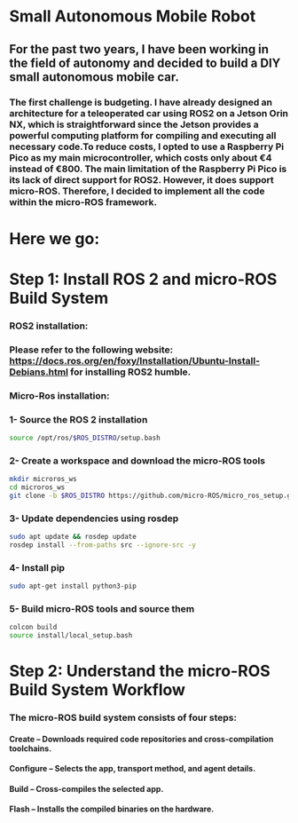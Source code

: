 # Small Autonomous Mobile Robot
## For the past two years, I have been working in the field of autonomy and decided to build a DIY small autonomous mobile car.
### The first challenge is budgeting. I have already designed an architecture for a teleoperated car using ROS2 on a Jetson Orin NX, which is straightforward since the Jetson provides a powerful computing platform for compiling and executing all necessary code.To reduce costs, I opted to use a Raspberry Pi Pico as my main microcontroller, which costs only about €4 instead of €800. The main limitation of the Raspberry Pi Pico is its lack of direct support for ROS2. However, it does support micro-ROS. Therefore, I decided to implement all the code within the micro-ROS framework.

# Here we go:
# Step 1: Install ROS 2 and micro-ROS Build System
### ROS2 installation: 
### Please refer to the following website: https://docs.ros.org/en/foxy/Installation/Ubuntu-Install-Debians.html for installing ROS2 humble.
### Micro-Ros installation: 
### 1- Source the ROS 2 installation
```bash 
source /opt/ros/$ROS_DISTRO/setup.bash
```
### 2- Create a workspace and download the micro-ROS tools
```bash
mkdir microros_ws
cd microros_ws
git clone -b $ROS_DISTRO https://github.com/micro-ROS/micro_ros_setup.git src/micro_ros_setup
```

### 3- Update dependencies using rosdep
```bash
sudo apt update && rosdep update
rosdep install --from-paths src --ignore-src -y
```

### 4- Install pip
```bash
sudo apt-get install python3-pip
```

### 5- Build micro-ROS tools and source them
```bash
colcon build
source install/local_setup.bash
```
# Step 2: Understand the micro-ROS Build System Workflow

### The micro-ROS build system consists of four steps:

####    Create – Downloads required code repositories and cross-compilation toolchains.
####    Configure – Selects the app, transport method, and agent details.
####    Build – Cross-compiles the selected app.
####    Flash – Installs the compiled binaries on the hardware.
